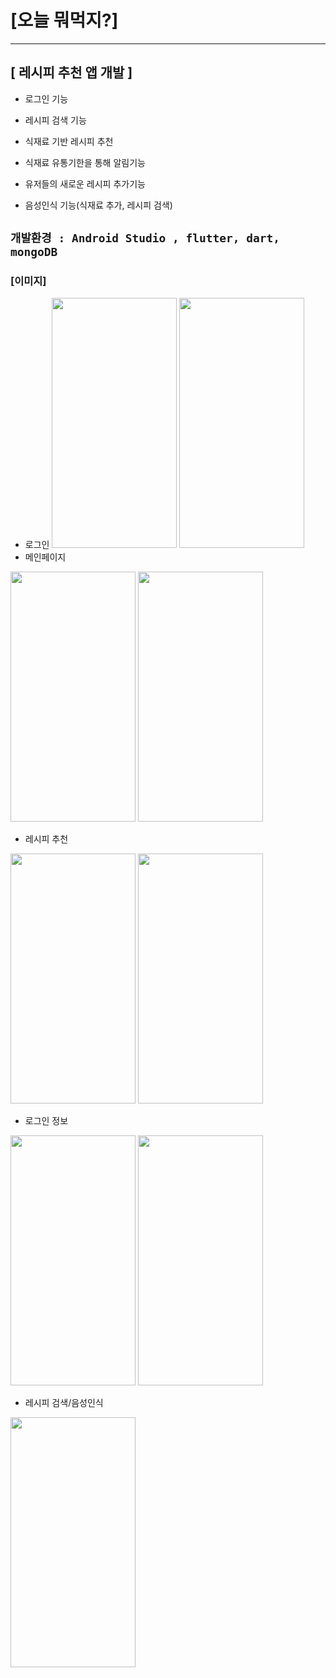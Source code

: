 

# [오늘 뭐먹지?]
---

## [ 레시피 추천 앱 개발 ]

- 로그인 기능 

- 레시피 검색 기능 

- 식재료 기반 레시피 추천 

- 식재료 유통기한을 통해 알림기능 

- 유저들의 새로운 레시피 추가기능 

- 음성인식 기능(식재료 추가, 레시피 검색)

 `개발환경 : Android Studio , flutter, dart, mongoDB`
---
### [이미지]

- 로그인
<img src = "https://user-images.githubusercontent.com/65913073/118404517-37b36300-b6ae-11eb-8c8d-927445725b82.png" width ="200" height="400"> <img src = "https://user-images.githubusercontent.com/65913073/101260827-eeadc900-3775-11eb-8103-bdc381790f06.png" width ="200" height="400">
- 메인페이지

<img src = "https://user-images.githubusercontent.com/65913073/101260828-f2d9e680-3775-11eb-94c2-9d31e8c9400c.png" width ="200" height="400"> <img src = "https://user-images.githubusercontent.com/65913073/101260836-ff5e3f00-3775-11eb-93ff-d46b10b445dd.png" width ="200" height="400">
- 레시피 추천 

<img src = "https://user-images.githubusercontent.com/65913073/101260842-06854d00-3776-11eb-89b8-6cefdecd9bd8.png" width ="200" height="400"> <img src = "https://user-images.githubusercontent.com/65913073/101260844-0a18d400-3776-11eb-8141-49cda1354d8b.png" width ="200" height="400">

- 로그인 정보 

<img src = "https://user-images.githubusercontent.com/65913073/101260851-1ac94a00-3776-11eb-972c-0e4639574055.png" width ="200" height="400"> <img src = "https://user-images.githubusercontent.com/65913073/101260846-0f761e80-3776-11eb-9212-8cb05cf54259.png" width ="200" height="400">

- 레시피 검색/음성인식 

<img src = "https://user-images.githubusercontent.com/65913073/101260849-156bff80-3776-11eb-9363-7383c914ec3d.png" width ="200" height="400">
